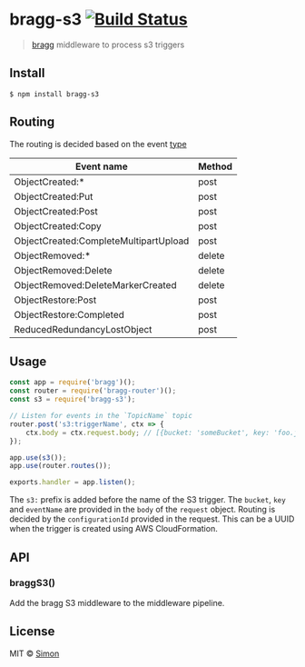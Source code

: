 # bragg-s3 [![Build Status](https://travis-ci.org/SimonJang/bragg-s3.svg?branch=master)](https://travis-ci.org/SimonJang/bragg-s3)

> [bragg](https://github.com/SamVerschueren/bragg) middleware to process s3 triggers


## Install

```
$ npm install bragg-s3
```

## Routing

The routing is decided based on the event [type](https://docs.aws.amazon.com/AmazonS3/latest/dev/NotificationHowTo.html#supported-notification-event-types)

| Event name  | Method  |
|---|---|
| ObjectCreated:* | post |
| ObjectCreated:Put | post |
| ObjectCreated:Post | post |
| ObjectCreated:Copy | post |
| ObjectCreated:CompleteMultipartUpload | post |
| ObjectRemoved:* | delete |
| ObjectRemoved:Delete | delete |
| ObjectRemoved:DeleteMarkerCreated | delete |
| ObjectRestore:Post | post |
| ObjectRestore:Completed | post |
| ReducedRedundancyLostObject | post |


## Usage

```js
const app = require('bragg')();
const router = require('bragg-router')();
const s3 = require('bragg-s3');

// Listen for events in the `TopicName` topic
router.post('s3:triggerName', ctx => {
    ctx.body = ctx.request.body; // [{bucket: 'someBucket', key: 'foo.jpg', eventName: 'ObjectCreated:Put'}]
});

app.use(s3());
app.use(router.routes());

exports.handler = app.listen();
```

The `s3:` prefix is added before the name of the S3 trigger. The `bucket`, `key` and `eventName` are provided in the `body` of the `request` object. Routing is decided by the `configurationId` provided in the request. This can be a UUID when the trigger is created using AWS CloudFormation.

## API

### braggS3()

Add the bragg S3 middleware to the middleware pipeline.

## License

MIT © [Simon](https://github.com/SimonJang)

